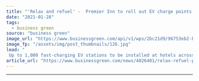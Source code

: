 ```yaml
---
title: "'Relax and refuel' -  Premier Inn to roll out EV charge points at hundreds of hotels"
date: "2021-01-28"
tags: 
  - business green
source: "business green"
image_url: "https://www.businessgreen.com/api/v1/wps/2bc21d9/96753eb2-b685-46e4-b27f-2c465eca9f01/8/Solar-1-185x114.jpg"
image_fp: "/assets/img/post_thumbnails/126.jpg"
lead: "
 Up to 1,000 fast-charging EV stations to be installed at hotels across the country in deal claimed to be largest signed to date for charge points in hospitality sector ..."
article_url: "https://www.businessgreen.com/news/4026401/relax-refuel-premier-inn-roll-ev-charge-hundreds-hotels"
---
```


---
